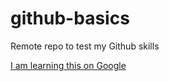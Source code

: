# github-basics
Remote repo to test my Github skills

[I am learning this on Google](https://www.google.com/?gws_rd=ssl)
